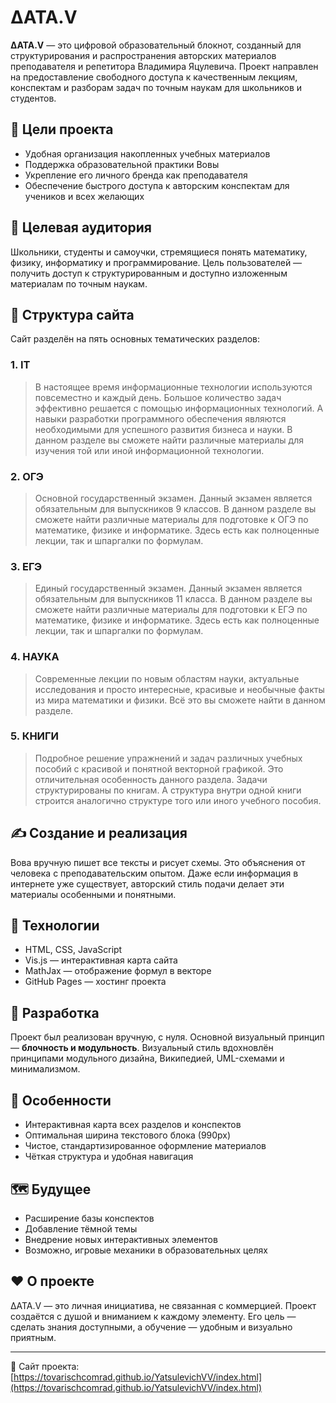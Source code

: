 # ΔATA.V

**ΔATA.V** — это цифровой образовательный блокнот, созданный для структурирования и распространения авторских материалов преподавателя и репетитора Владимира Яцулевича. Проект направлен на предоставление свободного доступа к качественным лекциям, конспектам и разборам задач по точным наукам для школьников и студентов.

## 📌 Цели проекта

- Удобная организация накопленных учебных материалов
- Поддержка образовательной практики Вовы
- Укрепление его личного бренда как преподавателя
- Обеспечение быстрого доступа к авторским конспектам для учеников и всех желающих

## 👥 Целевая аудитория

Школьники, студенты и самоучки, стремящиеся понять математику, физику, информатику и программирование. Цель пользователей — получить доступ к структурированным и доступно изложенным материалам по точным наукам.

## 🧱 Структура сайта

Сайт разделён на пять основных тематических разделов:

### 1. IT
> В настоящее время информационные технологии используются повсеместно и каждый день. Большое количество задач эффективно решается с помощью информационных технологий. А навыки разработки программного обеспечения являются необходимыми для успешного развития бизнеса и науки. В данном разделе вы сможете найти различные материалы для изучения той или иной информационной технологии.

### 2. ОГЭ
> Основной государственный экзамен. Данный экзамен является обязательным для выпускников 9 классов. В данном разделе вы сможете найти различные материалы для подготовке к ОГЭ по математике, физике и информатике. Здесь есть как полноценные лекции, так и шпаргалки по формулам.

### 3. ЕГЭ
> Единый государственный экзамен. Данный экзамен является обязательным для выпускников 11 класса. В данном разделе вы сможете найти различные материалы для подготовки к ЕГЭ по математике, физике и информатике. Здесь есть как полноценные лекции, так и шпаргалки по формулам.

### 4. НАУКА
> Современные лекции по новым областям науки, актуальные исследования и просто интересные, красивые и необычные факты из мира математики и физики. Всё это вы сможете найти в данном разделе.

### 5. КНИГИ
> Подробное решение упражнений и задач различных учебных пособий с красивой и понятной векторной графикой. Это отличительная особенность данного раздела. Задачи структурированы по книгам. А структура внутри одной книги строится аналогично структуре того или иного учебного пособия.

## ✍️ Создание и реализация

Вова вручную пишет все тексты и рисует схемы. Это объяснения от человека с преподавательским опытом. Даже если информация в интернете уже существует, авторский стиль подачи делает эти материалы особенными и понятными.

## 🔧 Технологии

- HTML, CSS, JavaScript
- Vis.js — интерактивная карта сайта
- MathJax — отображение формул в векторе
- GitHub Pages — хостинг проекта

## 🚀 Разработка

Проект был реализован вручную, с нуля. Основной визуальный принцип — **блочность и модульность**. Визуальный стиль вдохновлён принципами модульного дизайна, Википедией, UML-схемами и минимализмом.

## 🧩 Особенности

- Интерактивная карта всех разделов и конспектов
- Оптимальная ширина текстового блока (990px)
- Чистое, стандартизированное оформление материалов
- Чёткая структура и удобная навигация

## 🗺️ Будущее

- Расширение базы конспектов
- Добавление тёмной темы
- Внедрение новых интерактивных элементов
- Возможно, игровые механики в образовательных целях

## ❤️ О проекте

ΔATA.V — это личная инициатива, не связанная с коммерцией. Проект создаётся с душой и вниманием к каждому элементу. Его цель — сделать знания доступными, а обучение — удобным и визуально приятным.

---

🔗 Сайт проекта: [https://tovarischcomrad.github.io/YatsulevichVV/index.html](https://tovarischcomrad.github.io/YatsulevichVV/index.html)
